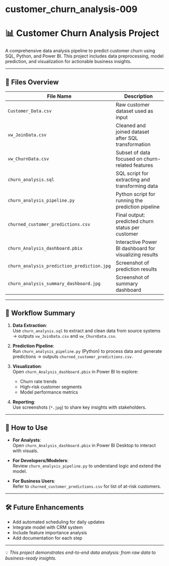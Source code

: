 # customer_churn_analysis-009
# 📊 Customer Churn Analysis Project

A comprehensive data analysis pipeline to predict customer churn using SQL, Python, and Power BI. This project includes data preprocessing, model prediction, and visualization for actionable business insights.

---

## 📁 Files Overview

| File Name | Description |
|---------|-------------|
| `Customer_Data.csv` | Raw customer dataset used as input |
| `vw_JoinData.csv` | Cleaned and joined dataset after SQL transformation |
| `vw_ChurnData.csv` | Subset of data focused on churn-related features |
| `churn_analysis.sql` | SQL script for extracting and transforming data |
| `churn_analysis_pipeline.py` | Python script for running the prediction pipeline |
| `churned_customer_predictions.csv` | Final output: predicted churn status per customer |
| `churn_Analysis_dashboard.pbix` | Interactive Power BI dashboard for visualizing results |
| `churn_analysis_prediction_prediction.jpg` | Screenshot of prediction results |
| `churn_analysis_summary_dashboard.jpg` | Screenshot of summary dashboard |

---

## 🔧 Workflow Summary

1. **Data Extraction**:  
   Use `churn_analysis.sql` to extract and clean data from source systems → outputs `vw_JoinData.csv` and `vw_ChurnData.csv`.

2. **Prediction Pipeline**:  
   Run `churn_analysis_pipeline.py` (Python) to process data and generate predictions → outputs `churned_customer_predictions.csv`.

3. **Visualization**:  
   Open `churn_Analysis_dashboard.pbix` in Power BI to explore:
   - Churn rate trends
   - High-risk customer segments
   - Model performance metrics

4. **Reporting**:  
   Use screenshots (`*.jpg`) to share key insights with stakeholders.

---

## 🚀 How to Use

- **For Analysts**:  
  Open `churn_Analysis_dashboard.pbix` in Power BI Desktop to interact with visuals.

- **For Developers/Modelers**:  
  Review `churn_analysis_pipeline.py` to understand logic and extend the model.

- **For Business Users**:  
  Refer to `churned_customer_predictions.csv` for list of at-risk customers.

---

## 🛠️ Future Enhancements

- Add automated scheduling for daily updates
- Integrate model with CRM system
- Include feature importance analysis
- Add documentation for each step

---

💡 *This project demonstrates end-to-end data analysis: from raw data to business-ready insights.*
